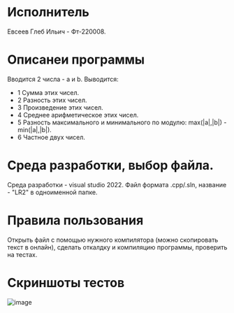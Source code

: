 # Исполнитель
Евсеев Глеб Ильич - Фт-220008.

# Описанеи программы
Вводится 2 числа - а и b.
Выводится:
- 1 Сумма этих чисел.
- 2 Разность этих чисел.
- 3 Произведение этих чисел.
- 4 Среднее арифметическое этих чисел.
- 5 Разность максимального и минимального по модулю: max(|a|,|b|) - min(|a|,|b|).
- 6 Частное двух чисел.


# Среда разработки, выбор файла.
Среда разработки - visual studio 2022.
Файл формата .cpp/.sln, название - "LR2" в одноименной папке.

# Правила пользования
Открыть файл с помощью нужного компилятора (можно скопировать текст в онлайн), сделать откалдку и компиляцию программы, проверить на тестах.

# Скриншоты тестов
![image](https://github.com/4s4ken/lb2/assets/65232734/45f4e748-7439-48d7-ba2f-e8b293bb9f80)
